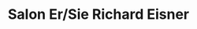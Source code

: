 ---
title: "Salon Er/Sie Richard Eisner"
url: /innsbruck/salon-er-sie-richard-eisner/
shop: Friseur
---